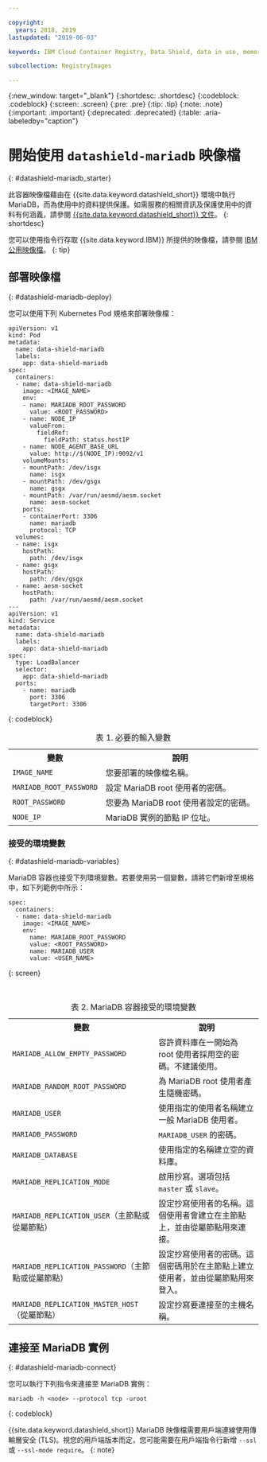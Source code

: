 ```yaml
---

copyright:
  years: 2018, 2019
lastupdated: "2019-06-03"

keywords: IBM Cloud Container Registry, Data Shield, data in use, memory encryption, Intel SGX, Fortanix, mysql image, mariaDB, container image, public image

subcollection: RegistryImages

---
```


{:new_window: target="_blank"}
{:shortdesc: .shortdesc}
{:codeblock: .codeblock}
{:screen: .screen}
{:pre: .pre}
{:tip: .tip}
{:note: .note}
{:important: .important}
{:deprecated: .deprecated}
{:table: .aria-labeledby="caption"}

# 開始使用 `datashield-mariadb` 映像檔
{: #datashield-mariadb_starter}

此容器映像檔藉由在 {{site.data.keyword.datashield_short}} 環境中執行 MariaDB，而為使用中的資料提供保護。如需服務的相關資訊及保護使用中的資料有何涵義，請參閱 [{{site.data.keyword.datashield_short}} 文件](/docs/services/data-shield?topic=data-shield-about#about)。
{: shortdesc}

您可以使用指令行存取 {{site.data.keyword.IBM}} 所提供的映像檔，請參閱 [IBM 公用映像檔](/docs/services/Registry?topic=registry-public_images#public_images)。
{: tip}

## 部署映像檔
{: #datashield-mariadb-deploy}

您可以使用下列 Kubernetes Pod 規格來部署映像檔：

```
apiVersion: v1
kind: Pod
metadata:
  name: data-shield-mariadb
  labels:
    app: data-shield-mariadb
spec:
  containers:
  - name: data-shield-mariadb
    image: <IMAGE_NAME>
    env:
    - name: MARIADB_ROOT_PASSWORD
      value: <ROOT_PASSWORD>
    - name: NODE_IP
      valueFrom:
        fieldRef:
          fieldPath: status.hostIP
    - name: NODE_AGENT_BASE_URL
      value: http://$(NODE_IP):9092/v1
    volumeMounts:
    - mountPath: /dev/isgx
      name: isgx
    - mountPath: /dev/gsgx
      name: gsgx
    - mountPath: /var/run/aesmd/aesm.socket
      name: aesm-socket
    ports:
    - containerPort: 3306
      name: mariadb
      protocol: TCP
  volumes:
  - name: isgx
    hostPath:
      path: /dev/isgx
  - name: gsgx
    hostPath:
      path: /dev/gsgx
  - name: aesm-socket
    hostPath:
      path: /var/run/aesmd/aesm.socket
---
apiVersion: v1
kind: Service
metadata:
  name: data-shield-mariadb
  labels:
    app: data-shield-mariadb
spec:
  type: LoadBalancer
  selector:
    app: data-shield-mariadb
  ports:
    - name: mariadb
      port: 3306
      targetPort: 3306
```
{: codeblock}
  
<table>
<caption>表 1. 必要的輸入變數</caption>
  <tr>
    <th>變數</th>
    <th>說明</th>
  </tr>
  <tr>
    <td><code>IMAGE_NAME</code></td>
    <td>您要部署的映像檔名稱。</td>
  </tr>
    <tr>
    <td><code>MARIADB_ROOT_PASSWORD</code></td>
    <td>設定 MariaDB root 使用者的密碼。</td>
  </tr>
  <tr>
    <td><code>ROOT_PASSWORD</code></td>
    <td>您要為 MariaDB root 使用者設定的密碼。</td>
  </tr>
  <tr>
    <td><code>NODE_IP</code></td>
    <td>MariaDB 實例的節點 IP 位址。</td>
  </tr>
</table>

### 接受的環境變數
{: #datashield-mariadb-variables}

MariaDB 容器也接受下列環境變數。若要使用另一個變數，請將它們新增至規格中，如下列範例中所示：

```
spec:
  containers:
  - name: data-shield-mariadb
    image: <IMAGE_NAME>
    env:
      name: MARIADB_ROOT_PASSWORD
      value: <ROOT_PASSWORD>
      name: MARIADB_USER
      value: <USER_NAME>
```
{: screen}

<table>
<caption>表 2. MariaDB 容器接受的環境變數</caption>
  <tr>
    <th>變數</th>
    <th>說明</th>
  </tr>
  <tr>
    <td><code>MARIADB_ALLOW_EMPTY_PASSWORD</code></td>
    <td>容許資料庫在一開始為 root 使用者採用空的密碼。不建議使用。</td>
  </tr>
  <tr>
    <td><code>MARIADB_RANDOM_ROOT_PASSWORD</code></td>
    <td>為 MariaDB root 使用者產生隨機密碼。</td>
  </tr>
  <tr>
    <td><code>MARIADB_USER</code></td>
    <td>使用指定的使用者名稱建立一般 MariaDB 使用者。</td>
  </tr>
  <tr>
    <td><code>MARIADB_PASSWORD</code></td>
    <td><code>MARIADB_USER</code> 的密碼。</td>
  </tr>
  <tr>
    <td><code>MARIADB_DATABASE</code></td>
    <td>使用指定的名稱建立空的資料庫。</td>
  </tr>
  <tr>
    <td><code>MARIADB_REPLICATION_MODE</code></td>
    <td>啟用抄寫。選項包括 <code>master</code> 或 <code>slave</code>。</td>
  </tr>
  <tr>
    <td><code>MARIADB_REPLICATION_USER</code>（主節點或從屬節點）</td>
    <td>設定抄寫使用者的名稱。這個使用者會建立在主節點上，並由從屬節點用來連接。</td>
  </tr>
  <tr>
    <td><code>MARIADB_REPLICATION_PASSWORD</code>（主節點或從屬節點）</td>
    <td>設定抄寫使用者的密碼。這個密碼用於在主節點上建立使用者，並由從屬節點用來登入。</td>
  </tr>
  <tr>
    <td><code>MARIADB_REPLICATION_MASTER_HOST</code>（從屬節點）</td>
    <td>設定抄寫要連接至的主機名稱。</td>
  </tr>
</table>

## 連接至 MariaDB 實例
{: #datashield-mariadb-connect}

您可以執行下列指令來連接至 MariaDB 實例：

```
mariadb -h <node> --protocol tcp -uroot
```
{: codeblock}

{{site.data.keyword.datashield_short}} MariaDB 映像檔需要用戶端連線使用傳輸層安全 (TLS)。視您的用戶端版本而定，您可能需要在用戶端指令行新增 `--ssl` 或 `--ssl-mode require`。
{: note}
